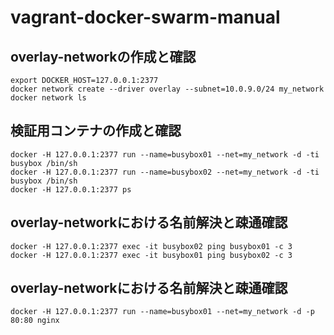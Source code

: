 # vagrant-docker-swarm-manual

## overlay-networkの作成と確認
```
export DOCKER_HOST=127.0.0.1:2377
docker network create --driver overlay --subnet=10.0.9.0/24 my_network
docker network ls
```

## 検証用コンテナの作成と確認
```
docker -H 127.0.0.1:2377 run --name=busybox01 --net=my_network -d -ti busybox /bin/sh
docker -H 127.0.0.1:2377 run --name=busybox02 --net=my_network -d -ti busybox /bin/sh
docker -H 127.0.0.1:2377 ps
```

## overlay-networkにおける名前解決と疎通確認
```
docker -H 127.0.0.1:2377 exec -it busybox02 ping busybox01 -c 3
docker -H 127.0.0.1:2377 exec -it busybox01 ping busybox02 -c 3
```


## overlay-networkにおける名前解決と疎通確認
```
docker -H 127.0.0.1:2377 run --name=busybox01 --net=my_network -d -p 80:80 nginx
```
